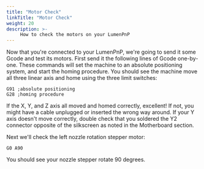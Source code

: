 ```yaml
---
title: "Motor Check"
linkTitle: "Motor Check"
weight: 20
description: >-
     How to check the motors on your LumenPnP
---
```


Now that you're connected to your LumenPnP, we're going to send it some Gcode and test its motors. First send it the following lines of Gcode one-by-one. These commands will set the machine to an absolute positioning system, and start the homing procedure. You should see the machine move all three linear axis and home using the three limit switches:

```gcode
G91 ;absolute positioning
G28 ;homing procedure
```

If the X, Y, and Z axis all moved and homed correctly, excellent! If not, you might have a cable unplugged or inserted the wrong way around. If your Y axis doesn't move correctly, double check that you soldered the Y2 connector opposite of the silkscreen as noted in the Motherboard section.

Next we'll check the left nozzle rotation stepper motor:

```gcode
G0 A90
```

You should see your nozzle stepper rotate 90 degrees.
